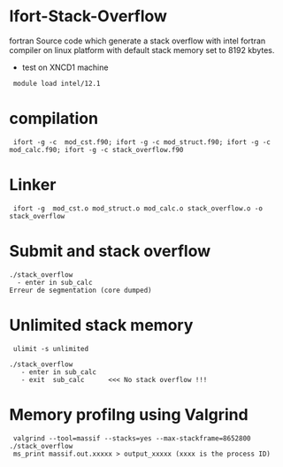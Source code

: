# Ifort-Stack-Overflow
fortran Source code which generate a stack overflow with intel fortran compiler on linux platform with default stack memory set to 8192 kbytes.


- test on XNCD1 machine

```
 module load intel/12.1
```

# compilation
```
 ifort -g -c  mod_cst.f90; ifort -g -c mod_struct.f90; ifort -g -c mod_calc.f90; ifort -g -c stack_overflow.f90
```

# Linker
```
 ifort -g  mod_cst.o mod_struct.o mod_calc.o stack_overflow.o -o stack_overflow
```

# Submit and stack overflow
``` 
./stack_overflow 
  - enter in sub_calc
Erreur de segmentation (core dumped)
```

# Unlimited stack memory
```
 ulimit -s unlimited
```

```
./stack_overflow 
   - enter in sub_calc
   - exit  sub_calc      <<< No stack overflow !!!
```

# Memory profilng using Valgrind
```
 valgrind --tool=massif --stacks=yes --max-stackframe=8652800 ./stack_overflow
 ms_print massif.out.xxxxx > output_xxxxx (xxxx is the process ID)
```
